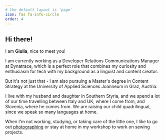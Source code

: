 ```yaml
---
# the default layout is 'page'
icon: fas fa-info-circle
order: 4
---
```

## Hi there!

I am **Giulia**, nice to meet you!

I am currently working as a Developer Relations Communications Manager at Dynatrace, which is a perfect role that combines my curiosity and enthusiasm for tech with my background as a linguist and content creator. 

But it's not just that - I am also pursuing a Master's degree in Content Strategy at the University of Applied Sciences Joanneum in Graz, Austria. 

I live with my husband and daughter in Southern Styria, and we spend a lot of our time travelling between Italy and UK, where I come from, and Slovenia, where he comes from. We are raising our child quadrilingual, since we speak so many languages at home. 

When I'm not working, studying, or taking care of the little one, I like to go out [photographing](https://giuandtom.lightfolio.com/) or stay at home in my workshop to work on sewing projects. 

